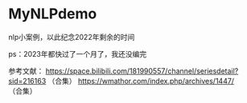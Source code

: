 # MyNLPdemo
nlp小案例，以此纪念2022年剩余的时间

ps：2023年都快过了一个月了，我还没编完

参考文献：
https://space.bilibili.com/181990557/channel/seriesdetail?sid=216163 （合集）
https://wmathor.com/index.php/archives/1447/  （合集）
